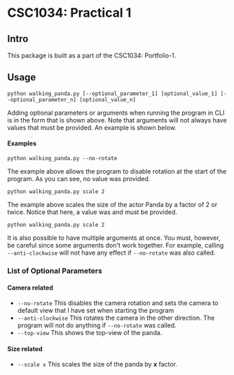 # CSC1034: Practical 1

## Intro
This package is built as a part of the CSC1034: Portfolio-1.

## Usage
```shell
python walking_panda.py [--optional_parameter_1] [optional_value_1] [--optional_parameter_n] [optional_value_n]
```
Adding optional parameters or arguments when running the program in CLI is in the form that is shown above. Note that arguments will not always have values that must be provided. An example is shown below.

#### Examples
```shell
python walking_panda.py --no-rotate
```
The example above allows the program to disable rotation at the start of the program. As you can see, no value was provided.

```shell
python walking_panda.py scale 2
```
The example above scales the size of the actor Panda by a factor of 2 or twice. Notice that here, a value was and must be provided.

```shell
python walking_panda.py scale 2
```
It is also possible to have multiple arguments at once. You must, however, be careful since some arguments don't work together. For example, calling `--anti-clockwise` will not have any effect if `--no-rotate` was also called.

### List of Optional Parameters
#### Camera related
- `--no-rotate` 
This disables the camera rotation and sets the camera to default view that I have set when starting the program
- `--anti-clockwise` 
This rotates the camera in the other direction. The program will not do anything if `--no-rotate` was called.
- `--top-view` 
This shows the top-view of the panda.

#### Size related
- `--scale x` 
This scales the size of the panda by **x** factor.
